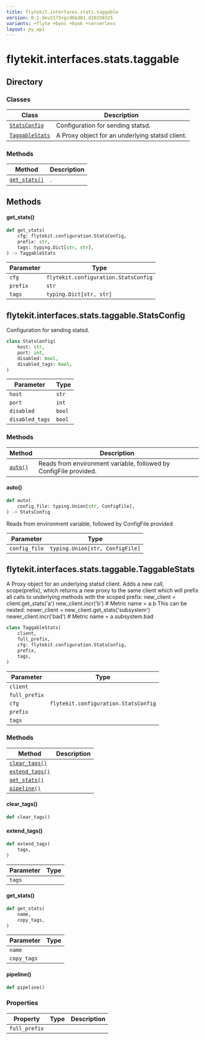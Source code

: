 ```yaml
---
title: flytekit.interfaces.stats.taggable
version: 0.1.dev2175+gcd6bd01.d20250325
variants: +flyte +byoc +byok +serverless
layout: py_api
---
```


# flytekit.interfaces.stats.taggable

## Directory

### Classes

| Class | Description |
|-|-|
| [`StatsConfig`](.././flytekit.interfaces.stats.taggable#flytekitinterfacesstatstaggablestatsconfig) | Configuration for sending statsd. |
| [`TaggableStats`](.././flytekit.interfaces.stats.taggable#flytekitinterfacesstatstaggabletaggablestats) | A Proxy object for an underlying statsd client. |

### Methods

| Method | Description |
|-|-|
| [`get_stats()`](#get_stats) | . |


## Methods

#### get_stats()

```python
def get_stats(
    cfg: flytekit.configuration.StatsConfig,
    prefix: str,
    tags: typing.Dict[str, str],
) -> TaggableStats
```
| Parameter | Type |
|-|-|
| `cfg` | `flytekit.configuration.StatsConfig` |
| `prefix` | `str` |
| `tags` | `typing.Dict[str, str]` |

## flytekit.interfaces.stats.taggable.StatsConfig

Configuration for sending statsd.



```python
class StatsConfig(
    host: str,
    port: int,
    disabled: bool,
    disabled_tags: bool,
)
```
| Parameter | Type |
|-|-|
| `host` | `str` |
| `port` | `int` |
| `disabled` | `bool` |
| `disabled_tags` | `bool` |

### Methods

| Method | Description |
|-|-|
| [`auto()`](#auto) | Reads from environment variable, followed by ConfigFile provided. |


#### auto()

```python
def auto(
    config_file: typing.Union[str, ConfigFile],
) -> StatsConfig
```
Reads from environment variable, followed by ConfigFile provided


| Parameter | Type |
|-|-|
| `config_file` | `typing.Union[str, ConfigFile]` |

## flytekit.interfaces.stats.taggable.TaggableStats

A Proxy object for an underlying statsd client.
Adds a new call, scope(prefix), which returns a new proxy to the same
client which will prefix all calls to underlying methods with the scoped prefix:
new_client = client.get_stats('a')
new_client.incr('b') # Metric name = a.b
This can be nested:
newer_client = new_client.get_stats('subsystem')
newer_client.incr('bad') # Metric name = a.subsystem.bad


```python
class TaggableStats(
    client,
    full_prefix,
    cfg: flytekit.configuration.StatsConfig,
    prefix,
    tags,
)
```
| Parameter | Type |
|-|-|
| `client` |  |
| `full_prefix` |  |
| `cfg` | `flytekit.configuration.StatsConfig` |
| `prefix` |  |
| `tags` |  |

### Methods

| Method | Description |
|-|-|
| [`clear_tags()`](#clear_tags) |  |
| [`extend_tags()`](#extend_tags) |  |
| [`get_stats()`](#get_stats) |  |
| [`pipeline()`](#pipeline) |  |


#### clear_tags()

```python
def clear_tags()
```
#### extend_tags()

```python
def extend_tags(
    tags,
)
```
| Parameter | Type |
|-|-|
| `tags` |  |

#### get_stats()

```python
def get_stats(
    name,
    copy_tags,
)
```
| Parameter | Type |
|-|-|
| `name` |  |
| `copy_tags` |  |

#### pipeline()

```python
def pipeline()
```
### Properties

| Property | Type | Description |
|-|-|-|
| `full_prefix` |  |  |

